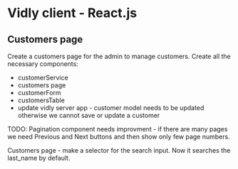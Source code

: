 # Vidly client - React.js

## Customers page
Create a customers page for the admin to manage customers.
Create all the necessary components:
- customerService
- customers page
- customerForm
- customersTable
- update vidly server app - customer model needs to be updated otherwise we cannot save or update a customer

TODO: 
Pagination component needs improvment - if there are many pages we need Previous and Next buttons and then show only few page numbers.

Customers page - make a selector for the search input. Now it searches the last_name by default.
